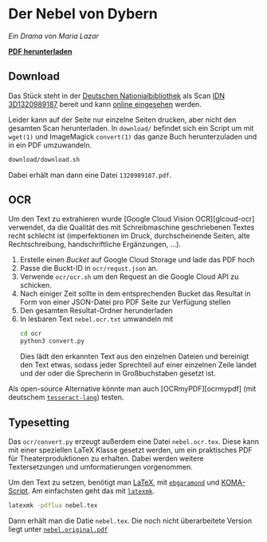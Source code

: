 # Der Nebel von Dybern

_Ein Drama von Maria Lazar_

[**PDF herunterladen**][pdf-original]


## Download

Das Stück steht in der [Deutschen Nationialbibliothek][dnb] als Scan
[IDN 3D1320989187][dnb-nebel] bereit und kann
[online eingesehen][dnb-nebel-viewer] werden.

Leider kann auf der Seite nur einzelne Seiten drucken, aber nicht den gesamten
Scan herunterladen. In `download/` befindet sich ein Script um mit `wget(1)`
und ImageMagick `convert(1)` das ganze Buch herunterzuladen und in ein PDF
umzuwandeln.

```bash
download/download.sh
```

Dabei erhält man dann eine Datei `1320989187.pdf`.



## OCR

Um den Text zu extrahieren wurde [Google Cloud Vision OCR][glcoud-ocr]
verwendet, da die Qualität des mit Schreibmaschine geschriebenen Textes recht
schlecht ist (imperfektionen im Druck, durchscheinende Seiten, alte
Rechtschreibung, handschriftliche Ergänzungen, ...).


1. Erstelle einen _Bucket_ auf Google Cloud Storage und lade das PDF hoch
2. Passe die Buckt-ID in `ocr/requst.json` an.
3. Verwende `ocr/ocr.sh` um den Request an die Google Cloud API zu schicken.
4. Nach einiger Zeit sollte in dem entsprechenden Bucket das Resultat in Form
   von einer JSON-Datei pro PDF Seite zur Verfügung stellen
5. Den gesamten Resultat-Ordner herunderladen
6. In lesbaren Text `nebel.ocr.txt` umwandeln mit
   ```bash
   cd ocr
   python3 convert.py
   ```
   Dies lädt den erkannten Text aus den einzelnen Dateien und bereinigt den
   Text etwas, sodass jeder Sprechteil auf einer einzelnen Zeile landet und
   der oder die Sprecherin in Großbuchstaben gesetzt ist.

Als open-source Alternative könnte man auch [OCRmyPDF][ocrmypdf] (mit deutschem
[`tesseract-lang`][tesseract-lang]) testen.


## Typesetting

Das `ocr/convert.py` erzeugt außerdem eine Datei `nebel.ocr.tex`. Diese kann
mit einer speziellen LaTeX Klasse gesetzt werden, um ein praktisches PDF für
Theaterproduktionen zu erhalten. Dabei werden weitere Textersetzungen und
umformatierungen vorgenommen.

Um den Text zu setzen, benötigt man [LaTeX][latex], mit
[`ebgaramond`][ebgaramond] und [KOMA-Script][komascript]. Am einfachsten geht
das mit [`latexmk`][latexmk].

```bash
latexmk -pdflua nebel.tex
```

Dann erhält man die Datie `nebel.tex`. Die noch nicht überarbeitete Version
liegt unter [`nebel.original.pdf`](./nebel.original.pdf)


[pdf-original]: https://github.com/phistep/nebel/blob/main/nebel.original.pdf?raw=true
[dnb]: https://dnb.de/
[dnb-nebel]: https://portal.dnb.de/opac.htm?method=simpleSearch&cqlMode=true&query=idn%3D1320989187
[dnb-nebel-viewer]: https://portal.dnb.de/bookviewer/ui/view/1320989187/
[gcloud-ocr]: https://cloud.google.com/vision/docs/ocr
[ocrmypf]: https://ocrmypdf.readthedocs.io/
[tesseract-lang]: https://formulae.brew.sh/formula/tesseract-lang
[latex]: https://www.latex-project.org
[komascript]: https://komascript.de
[ebgaramond]: https://ctan.org/tex-archive/fonts/ebgaramond
[latexmk]: https://www.cantab.net/users/johncollins/latexmk/
